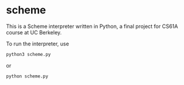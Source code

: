 scheme
======

This is a Scheme interpreter written in Python, a final project for CS61A course at UC Berkeley.

To run the interpreter, use 
```bash
python3 scheme.py
```
or

```bash
python scheme.py
```

